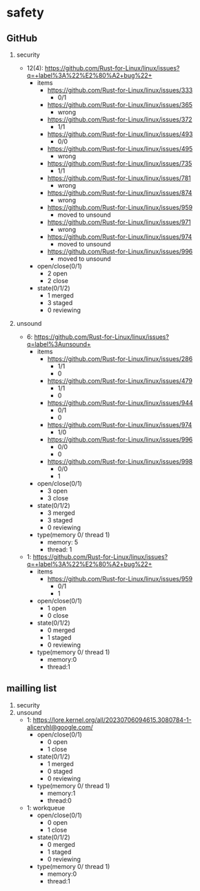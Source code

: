 # safety

## GitHub

1. security
    - 12(4): https://github.com/Rust-for-Linux/linux/issues?q=+label%3A%22%E2%80%A2+bug%22+
        - items
            - https://github.com/Rust-for-Linux/linux/issues/333
                - 0/1
            - https://github.com/Rust-for-Linux/linux/issues/365
                - wrong
            - https://github.com/Rust-for-Linux/linux/issues/372
                - 1/1
            - https://github.com/Rust-for-Linux/linux/issues/493
                - 0/0
            - https://github.com/Rust-for-Linux/linux/issues/495
                - wrong
            - https://github.com/Rust-for-Linux/linux/issues/735
                - 1/1
            - https://github.com/Rust-for-Linux/linux/issues/781
                - wrong
            - https://github.com/Rust-for-Linux/linux/issues/874
                - wrong
            - https://github.com/Rust-for-Linux/linux/issues/959
                - moved to unsound
            - https://github.com/Rust-for-Linux/linux/issues/971
                - wrong
            - https://github.com/Rust-for-Linux/linux/issues/974
                - moved to unsound
            - https://github.com/Rust-for-Linux/linux/issues/996
                - moved to unsound
        - open/close(0/1)
            - 2 open
            - 2 close
        - state(0/1/2)
            - 1 merged
            - 3 staged
            - 0 reviewing
    


2. unsound
    - 6: https://github.com/Rust-for-Linux/linux/issues?q=label%3Aunsound+
        - items
            - https://github.com/Rust-for-Linux/linux/issues/286
                - 1/1
                - 0
            - https://github.com/Rust-for-Linux/linux/issues/479
                - 1/1
                - 0
            - https://github.com/Rust-for-Linux/linux/issues/944
                - 0/1
                - 0
            - https://github.com/Rust-for-Linux/linux/issues/974
                - 1/0
            - https://github.com/Rust-for-Linux/linux/issues/996
                - 0/0
                - 0
            - https://github.com/Rust-for-Linux/linux/issues/998
                - 0/0    
                - 1
        - open/close(0/1)
            - 3 open
            - 3 close
        - state(0/1/2)
            - 3 merged
            - 3 staged
            - 0 reviewing
        - type(memory 0/ thread 1)
            - memory: 5
            - thread: 1
    - 1: https://github.com/Rust-for-Linux/linux/issues?q=+label%3A%22%E2%80%A2+bug%22+
        - items
            - https://github.com/Rust-for-Linux/linux/issues/959
                - 0/1
                - 1
        - open/close(0/1)
            - 1 open
            - 0 close
        - state(0/1/2)
            - 0 merged
            - 1 staged
            - 0 reviewing
        - type(memory 0/ thread 1)
            - memory:0
            - thread:1


## mailling list

1. security
2. unsound
    - 1: https://lore.kernel.org/all/20230706094615.3080784-1-aliceryhl@google.com/
        - open/close(0/1)
            - 0 open
            - 1 close
        - state(0/1/2)
            - 1 merged
            - 0 staged
            - 0 reviewing
        - type(memory 0/ thread 1)
            - memory:1
            - thread:0
    - 1: workqueue
        - open/close(0/1)
            - 0 open
            - 1 close
        - state(0/1/2)
            - 0 merged
            - 1 staged
            - 0 reviewing
        - type(memory 0/ thread 1)
            - memory:0
            - thread:1
    